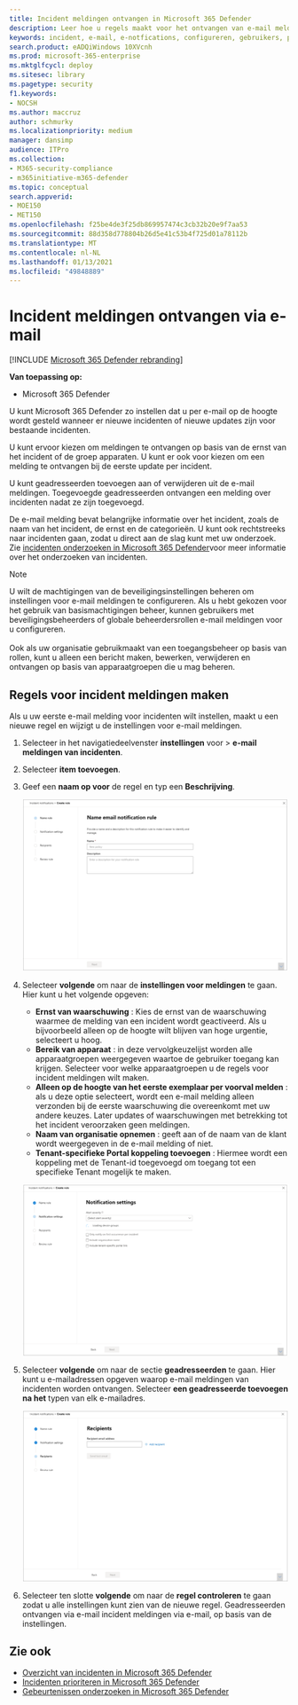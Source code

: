 ```yaml
---
title: Incident meldingen ontvangen in Microsoft 365 Defender
description: Leer hoe u regels maakt voor het ontvangen van e-mail meldingen voor incidenten in Microsoft 365 Defender
keywords: incident, e-mail, e-notfications, configureren, gebruikers, postvak, e-mail, incidenten
search.product: eADQiWindows 10XVcnh
ms.prod: microsoft-365-enterprise
ms.mktglfcycl: deploy
ms.sitesec: library
ms.pagetype: security
f1.keywords:
- NOCSH
ms.author: maccruz
author: schmurky
ms.localizationpriority: medium
manager: dansimp
audience: ITPro
ms.collection:
- M365-security-compliance
- m365initiative-m365-defender
ms.topic: conceptual
search.appverid:
- MOE150
- MET150
ms.openlocfilehash: f25be4de3f25db869957474c3cb32b20e9f7aa53
ms.sourcegitcommit: 88d358d778804b26d5e41c53b4f725d01a78112b
ms.translationtype: MT
ms.contentlocale: nl-NL
ms.lasthandoff: 01/13/2021
ms.locfileid: "49848889"
---
```

# <a name="get-incident-notifications-by-email"></a>Incident meldingen ontvangen via e-mail

[!INCLUDE [Microsoft 365 Defender rebranding](../includes/microsoft-defender.md)]


**Van toepassing op:**
- Microsoft 365 Defender

U kunt Microsoft 365 Defender zo instellen dat u per e-mail op de hoogte wordt gesteld wanneer er nieuwe incidenten of nieuwe updates zijn voor bestaande incidenten. 

U kunt ervoor kiezen om meldingen te ontvangen op basis van de ernst van het incident of de groep apparaten. U kunt er ook voor kiezen om een melding te ontvangen bij de eerste update per incident.

U kunt geadresseerden toevoegen aan of verwijderen uit de e-mail meldingen. Toegevoegde geadresseerden ontvangen een melding over incidenten nadat ze zijn toegevoegd. 

De e-mail melding bevat belangrijke informatie over het incident, zoals de naam van het incident, de ernst en de categorieën. U kunt ook rechtstreeks naar incidenten gaan, zodat u direct aan de slag kunt met uw onderzoek. Zie [incidenten onderzoeken in Microsoft 365 Defender](https://docs.microsoft.com/microsoft-365/security/mtp/investigate-incidents)voor meer informatie over het onderzoeken van incidenten.

>[!NOTE]
>U wilt de machtigingen van de beveiligingsinstellingen beheren om instellingen voor e-mail meldingen te configureren. Als u hebt gekozen voor het gebruik van basismachtigingen beheer, kunnen gebruikers met beveiligingsbeheerders of globale beheerdersrollen e-mail meldingen voor u configureren. <br> <br>
Ook als uw organisatie gebruikmaakt van een toegangsbeheer op basis van rollen, kunt u alleen een bericht maken, bewerken, verwijderen en ontvangen op basis van apparaatgroepen die u mag beheren.

## <a name="create-rules-for-incident-notifications"></a>Regels voor incident meldingen maken

Als u uw eerste e-mail melding voor incidenten wilt instellen, maakt u een nieuwe regel en wijzigt u de instellingen voor e-mail meldingen.

1. Selecteer in het navigatiedeelvenster **instellingen** voor  >  **e-mail meldingen van incidenten**.
2. Selecteer **item toevoegen**.
3. Geef een **naam op voor** de regel en typ een **Beschrijving**.

    ![Het venster regel maken voor e-mail notifs voor incidenten](../../media/incidentemailnotif1.png) 
4. Selecteer **volgende** om naar de **instellingen voor meldingen** te gaan. Hier kunt u het volgende opgeven:
    - **Ernst van waarschuwing** : Kies de ernst van de waarschuwing waarmee de melding van een incident wordt geactiveerd. Als u bijvoorbeeld alleen op de hoogte wilt blijven van hoge urgentie, selecteert u hoog.
    - **Bereik van apparaat** : in deze vervolgkeuzelijst worden alle apparaatgroepen weergegeven waartoe de gebruiker toegang kan krijgen. Selecteer voor welke apparaatgroepen u de regels voor incident meldingen wilt maken.
    - **Alleen op de hoogte van het eerste exemplaar per voorval melden** : als u deze optie selecteert, wordt een e-mail melding alleen verzonden bij de eerste waarschuwing die overeenkomt met uw andere keuzes. Later updates of waarschuwingen met betrekking tot het incident veroorzaken geen meldingen.
    - **Naam van organisatie opnemen** : geeft aan of de naam van de klant wordt weergegeven in de e-mail melding of niet.
    - **Tenant-specifieke Portal koppeling toevoegen** : Hiermee wordt een koppeling met de Tenant-id toegevoegd om toegang tot een specifieke Tenant mogelijk te maken.
    
    ![Venster met instellingen voor e-mailbericht voor e-mail notifs](../../media/incidentemailnotif2.png)
5. Selecteer **volgende** om naar de sectie **geadresseerden** te gaan. Hier kunt u e-mailadressen opgeven waarop e-mail meldingen van incidenten worden ontvangen. Selecteer **een geadresseerde toevoegen na het** typen van elk e-mailadres.

    ![Venster geadresseerden toevoegen voor e-mail notifs](../../media/incidentemailnotif3.png) 

6. Selecteer ten slotte **volgende** om naar de **regel controleren** te gaan zodat u alle instellingen kunt zien van de nieuwe regel. Geadresseerden ontvangen via e-mail incident meldingen via e-mail, op basis van de instellingen.

## <a name="see-also"></a>Zie ook
- [Overzicht van incidenten in Microsoft 365 Defender](https://docs.microsoft.com/microsoft-365/security/mtp/incidents-overview)
- [Incidenten prioriteren in Microsoft 365 Defender](https://docs.microsoft.com/microsoft-365/security/mtp/incident-queue)
- [Gebeurtenissen onderzoeken in Microsoft 365 Defender](https://docs.microsoft.com/microsoft-365/security/mtp/investigate-incidents)

